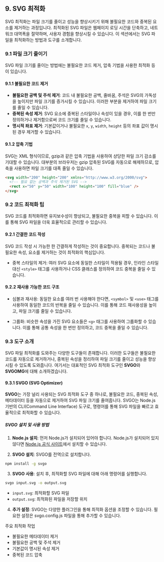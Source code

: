 ## 9. SVG 최적화

SVG 최적화는 파일 크기를 줄이고 성능을 향상시키기 위해 불필요한 코드와 중복된 요소를 제거하는 과정입니다. 최적화된 SVG 파일은 웹페이지 로딩 시간을 단축하고, 네트워크 대역폭을 절약하며, 사용자 경험을 향상시킬 수 있습니다. 이 섹션에서는 SVG 파일을 최적화하는 방법과 도구를 소개합니다.

### 9.1 파일 크기 줄이기

SVG 파일 크기를 줄이는 방법에는 불필요한 코드 제거, 압축 기법을 사용한 최적화 등이 있습니다.

#### 9.1.1 불필요한 코드 제거

- **불필요한 공백 및 주석 제거**: 코드 내 불필요한 공백, 줄바꿈, 주석은 SVG의 가독성을 높이지만 파일 크기를 증가시킬 수 있습니다. 이러한 부분을 제거하여 파일 크기를 줄일 수 있습니다.
- **중복된 속성 제거**: SVG 요소에 중복된 스타일이나 속성이 있을 경우, 이를 한 번만 정의하거나 제거함으로써 코드 크기를 줄일 수 있습니다.
- **명시적 좌표 제거**: 기본값이거나 불필요한 `x`, `y`, `width`, `height` 등의 좌표 값이 명시된 경우 제거할 수 있습니다.

#### 9.1.2 압축 기법

SVG는 XML 형식이므로, gzip과 같은 압축 기법을 사용하여 상당한 파일 크기 감소를 기대할 수 있습니다. 대부분의 브라우저는 gzip 압축된 SVG를 자동으로 해제하므로, 압축을 사용하면 파일 크기를 대폭 줄일 수 있습니다.

```html
<svg width="200" height="200" xmlns="http://www.w3.org/2000/svg">
  <!-- 필요 없는 공백과 주석 제거된 SVG -->
  <rect x="50" y="50" width="100" height="100" fill="blue" />
</svg>
```

### 9.2 코드 최적화 팁

SVG 코드를 최적화하면 유지보수성이 향상되고, 불필요한 중복을 피할 수 있습니다. 이를 통해 SVG 파일을 더욱 효율적으로 관리할 수 있습니다.

#### 9.2.1 간결한 코드 작성

SVG 코드 작성 시 가능한 한 간결하게 작성하는 것이 중요합니다. 중복되는 코드나 불필요한 속성, 요소를 제거하는 것이 최적화의 핵심입니다.

- 중복 스타일의 제거: 여러 SVG 요소에 동일한 스타일이 적용될 경우, 인라인 스타일 대신 `<style>` 태그를 사용하거나 CSS 클래스를 정의하여 코드 중복을 줄일 수 있습니다.

#### 9.2.2 재사용 가능한 코드 구조

- 심볼과 재사용: 동일한 요소를 여러 번 사용해야 한다면, `<symbol>` 및 `<use>` 태그를 사용하여 동일한 코드의 반복을 줄일 수 있습니다. 이를 통해 코드 재사용성을 높이고, 파일 크기를 줄일 수 있습니다.

- 그룹화: 비슷한 속성을 가진 SVG 요소들은 `<g>` 태그를 사용하여 그룹화할 수 있습니다. 이를 통해 공통 속성을 한 번만 정의하고, 코드 중복을 줄일 수 있습니다.

### 9.3 도구 소개

SVG 파일 최적화를 도와주는 다양한 도구들이 존재합니다. 이러한 도구들은 불필요한 코드를 자동으로 제거하거나, 중복된 속성을 정리하여 파일 크기를 줄이고 성능을 향상시킬 수 있도록 도와줍니다. 여기서는 대표적인 SVG 최적화 도구인 **SVGO**와 **SVGOMG**에 대해 소개하겠습니다.

#### 9.3.1 SVGO (SVG Optimizer)

**SVGO**는 가장 널리 사용되는 SVG 최적화 도구 중 하나로, 불필요한 코드, 중복된 속성, 메타데이터 등을 자동으로 제거하여 SVG 파일 크기를 줄여줍니다. SVGO는 Node.js 기반의 CLI(Command Line Interface) 도구로, 명령어를 통해 SVG 파일을 빠르고 효율적으로 최적화할 수 있습니다.

##### SVGO 설치 및 사용 방법

1. **Node.js 설치**: 먼저 Node.js가 설치되어 있어야 합니다. Node.js가 설치되어 있지 않다면 [Node.js 공식 사이트](https://nodejs.org)에서 설치할 수 있습니다.

2. **SVGO 설치**: SVGO를 전역으로 설치합니다.

```bash
npm install -g svgo
```

3. **SVGO 사용**: 설치 후, 최적화할 SVG 파일에 대해 아래 명령어를 실행합니다.

```bash
svgo input.svg -o output.svg
```

- `input.svg`: 최적화할 SVG 파일
- `output.svg`: 최적화된 파일을 저장할 위치

4. **추가 설정**: SVGO는 다양한 플러그인을 통해 최적화 옵션을 조정할 수 있습니다. 필요한 설정은 svgo.config.js 파일을 통해 추가할 수 있습니다.

주요 최적화 작업

- 불필요한 메타데이터 제거
- 불필요한 공백 및 주석 제거
- 기본값이 명시된 속성 제거
- 중복된 코드 압축

